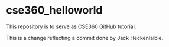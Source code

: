 # cse360_helloworld
This repository is to serve as CSE360 GitHub tutorial.

This is a change reflecting a commit done by Jack Heckenlaible.
